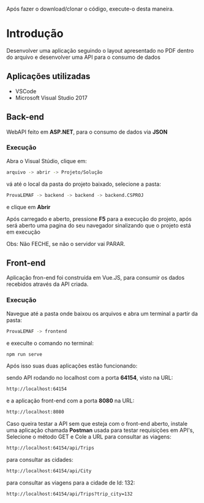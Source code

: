 Após fazer o download/clonar o código, execute-o desta maneira.

# Introdução
Desenvolver uma aplicação seguindo o layout apresentado no PDF dentro do arquivo e desenvolver uma API para o consumo de dados

## Aplicações utilizadas
- VSCode
- Microsoft Visual Studio 2017

## Back-end

WebAPI feito em **ASP.NET**, para o consumo de dados via **JSON**

### Execução
Abra o Visual Stúdio, clique em:

```bash
arquivo -> abrir -> Projeto/Solução
```

vá até o local da pasta do projeto baixado, selecione a pasta:

```bash
ProvaLEMAF -> backend -> backend -> backend.CSPROJ
```
e clique em **Abrir**

Após carregado e aberto, pressione **F5** para a execução do projeto, após será aberto uma pagina do seu navegador sinalizando que o projeto está em execução

Obs: Não FECHE, se não o servidor vai PARAR.


## Front-end

Aplicação fron-end foi construída em Vue.JS, para consumir os dados recebidos através da API criada.

### Execução
Navegue até a pasta onde baixou os arquivos e abra um terminal a partir da pasta: 

```bash
ProvaLEMAF -> frontend
```

e execulte o comando no terminal:

```bash
npm run serve
```

Após isso suas duas aplicações estão funcionando:

sendo API rodando no localhost com a porta **64154**, visto na URL:
```bash
http://localhost:64154
```
e a aplicação front-end com a porta **8080** na URL: 
```bash
http://localhost:8080
```

Caso queira testar a API sem que esteja com o front-end aberto, instale uma aplicação chamada **Postman** usada para testar requisições em API's, Selecione o método GET e Cole a URL para consultar as viagens:

```bash
http://localhost:64154/api/Trips
```
para consultar as cidades: 
```bash
http://localhost:64154/api/City
```
para consultar as viagens para a cidade de Id: 132:
```bash
http://localhost:64154/api/Trips?trip_city=132
```